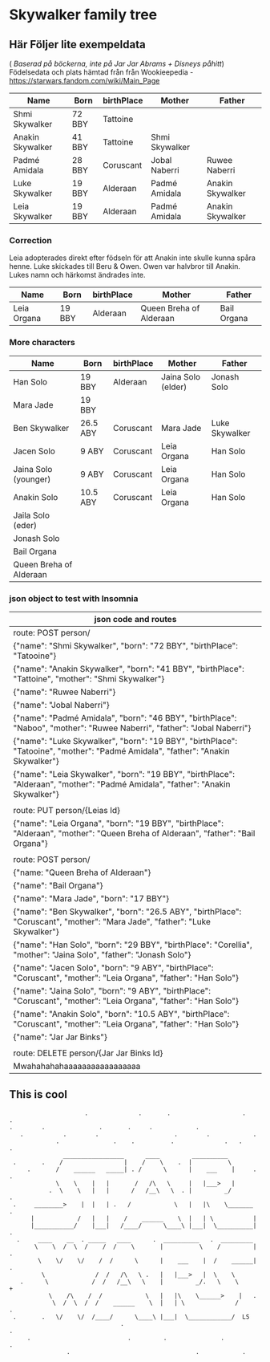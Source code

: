 # Skywalker family tree

## Här Följer lite exempeldata 

( *Baserad på böckerna, inte på Jar Jar Abrams + Disneys påhitt*)
Födelsedata och plats hämtad från från Wookieepedia - https://starwars.fandom.com/wiki/Main_Page


| Name              | Born         | birthPlace   | Mother       | Father       |
| ------------      | ------------ | ------------ | ------------ | ------------ |
| Shmi Skywalker    | 72 BBY       |  Tattoine    |              |              |
| Anakin Skywalker  | 41 BBY       |  Tattoine    | Shmi Skywalker|              |
| Padmé Amidala     | 28 BBY       |  Coruscant   | Jobal Naberri| Ruwee Naberri |
| Luke Skywalker     | 19 BBY      |  Alderaan    | Padmé Amidala | Anakin Skywalker |
| Leia Skywalker     | 19 BBY      |  Alderaan    | Padmé Amidala | Anakin Skywalker |

### Correction
Leia adopterades direkt efter födseln för att Anakin inte skulle kunna spåra henne. Luke skickades till Beru & Owen. Owen var halvbror till Anakin. Lukes namn och härkomst ändrades inte. 

| Name              | Born         | birthPlace   | Mother       | Father       |
| ------------      | ------------ | ------------ | ------------ | ------------ |
| Leia Organa       | 19 BBY      |  Alderaan    | Queen Breha of Alderaan | Bail Organa |

### More characters

| Name              | Born         | birthPlace   | Mother       | Father       |
| ------------      | ------------ | ------------ | ------------ | ------------ |
| Han Solo          | 19 BBY      |  Alderaan    | Jaina Solo (elder) | Jonash Solo |
| Mara Jade         | 19 BBY      |              |                |                 |
| Ben Skywalker     | 26.5 ABY    | Coruscant    | Mara Jade      | Luke Skywalker  |
| Jacen Solo        | 9 ABY       | Coruscant    | Leia Organa    | Han Solo       |
| Jaina Solo (younger) | 9 ABY       | Coruscant    | Leia Organa    | Han Solo       |
| Anakin Solo        | 10.5 ABY    | Coruscant    | Leia Organa    | Han Solo       |
| Jaila Solo (eder) |              |              |                |                |
| Jonash Solo       |              |              |                |                |
| Bail Organa       |              |              |                |                |
| Queen Breha of Alderaan |              |              |                |                |

### json object to test with Insomnia

| json code and routes |
|------------|
| route: POST person/ |
|{"name": "Shmi Skywalker", "born": "72 BBY", "birthPlace": "Tatooine"}|
|{"name": "Anakin Skywalker", "born": "41 BBY", "birthPlace": "Tattoine", "mother": "Shmi Skywalker"}|
|{"name": "Ruwee Naberri"}|
|{"name": "Jobal Naberri"}|
|{"name": "Padmé Amidala", "born": "46 BBY", "birthPlace": "Naboo", "mother": "Ruwee Naberri", "father": "Jobal Naberri"}|
|{"name": "Luke Skywalker", "born": "19 BBY", "birthPlace": "Tatooine", "mother": "Padmé Amidala", "father": "Anakin Skywalker"}|
|{"name": "Leia Skywalker", "born": "19 BBY", "birthPlace": "Alderaan", "mother": "Padmé Amidala", "father": "Anakin Skywalker"}|
||
|route: PUT person/{Leias Id}|
|{"name": "Leia Organa", "born": "19 BBY", "birthPlace": "Alderaan", "mother": "Queen Breha of Alderaan", "father": "Bail Organa"}|
||
|route: POST person/|
|{"name: "Queen Breha of Alderaan"}|
|{"name": "Bail Organa"}|
|{"name": "Mara Jade", "born": "17 BBY"}|
|{"name": "Ben Skywalker", "born": "26.5 ABY", "birthPlace": "Coruscant", "mother": "Mara Jade", "father": "Luke Skywalker"}|
|{"name": "Han Solo", "born": "29 BBY", "birthPlace": "Corellia", "mother": "Jaina Solo", "father": "Jonash Solo"}|
|{"name": "Jacen Solo", "born": "9 ABY", "birthPlace": "Coruscant", "mother": "Leia Organa", "father": "Han Solo"}|
|{"name": "Jaina Solo", "born": "9 ABY", "birthPlace": "Coruscant", "mother": "Leia Organa", "father": "Han Solo"}|
|{"name": "Anakin Solo", "born": "10.5 ABY", "birthPlace": "Coruscant", "mother": "Leia Organa", "father": "Han Solo"}|
|{"name": "Jar Jar Binks"}|
||
|route: DELETE person/{Jar Jar Binks Id}|
| Mwahahahahaaaaaaaaaaaaaaaaa |

## This is cool
```
                     .              .       .                    .      .
.        .               .       .     .            .
   .           .        .                     .        .            .
             .               .    .          .              .   .         .
               _________________      ____         __________
 .       .    /                 |    /    \    .  |          \
     .       /    ______   _____| . /      \      |    ___    |     .     .
             \    \    |   |       /   /\   \     |   |___>   |
           .  \    \   |   |      /   /__\   \  . |         _/               .
 .     ________>    |  |   | .   /            \   |   |\    \_______    .
      |            /   |   |    /    ______    \  |   | \           |
      |___________/    |___|   /____/      \____\ |___|  \__________|    .
  .     ____    __  . _____   ____      .  __________   .  _________
       \    \  /  \  /    /  /    \       |          \    /         |      .
        \    \/    \/    /  /      \      |    ___    |  /    ______|  .
         \              /  /   /\   \ .   |   |___>   |  \    \
   .      \            /  /   /__\   \    |         _/.   \    \            +
           \    /\    /  /            \   |   |\    \______>    |   .
            \  /  \  /  /    ______    \  |   | \              /          .
 .       .   \/    \/  /____/      \____\ |___|  \____________/  LS
                               .                                        .
     .                           .         .               .                 .
                .                                   .            .

```
